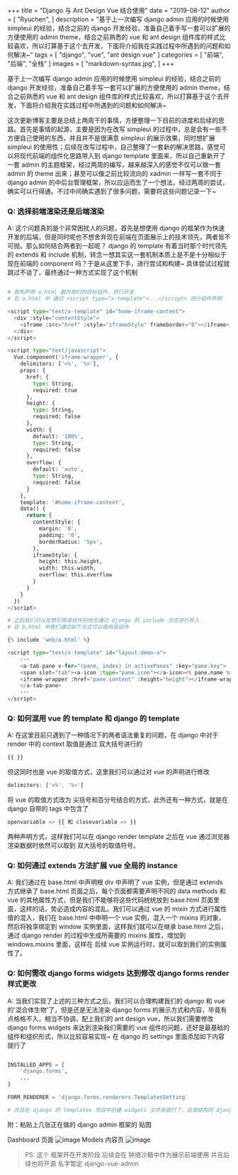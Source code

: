 +++
title = "Django 与 Ant Design Vue 结合使用"
date = "2019-08-12"
author = [
    "Ryuchen",
]
description = "基于上一次编写 django admin 应用的时候使用 simpleui 的经验，结合之前的 django 开发经验，准备自己着手写一套可以扩展的方便使用的 admin theme，结合之前熟悉的 vue 和 ant design 组件库的样式比较喜欢，所以打算基于这个去开发，下面将介绍我在实践过程中所遇到的问题和如何解决~"
tags = [
    "django",
    "vue",
    "ant design vue"
]
categories = [
    "前端",
    "后端",
    "全栈"
]
images = [
    "markdown-syntax.jpg",
]
+++

基于上一次编写 django admin 应用的时候使用 simpleui 的经验，结合之前的 django 开发经验，准备自己着手写一套可以扩展的方便使用的 admin theme，结合之前熟悉的 vue 和 ant design 组件库的样式比较喜欢，所以打算基于这个去开发，下面将介绍我在实践过程中所遇到的问题和如何解决~
<!--more-->

这次更新博客主要是总结上两周干的事情，方便整理一下目前的进度和后续的思路。首先是事情的起源，主要是因为在改写 simpleui 的过程中，总是会有一些不方便自己使用的东西，并且并不是很满意 simpleui 的展示效果，同时想扩展 simpleui 的使用性；后续在改写过程中，自己整理了一套新的解决思路，感觉可以将现代前端的组件化思路带入到 django template 里面来，所以自己重新开了一套 admin 的主题框架，经过两周的编写，越来越深入的感觉不仅可以做一套 admin 的 theme 出来；甚至可以像之前比较流向的 xadmin 一样写一套不同于 django admin 的中后台管理框架，所以应运而生了一个想法，经过两周的尝试，确实可以行得通。不过中间确实遇到了很多问题，需要将这些问题记录一下~

### Q: 选择前端渲染还是后端渲染

A: 这个问题真的是个非常困扰人的问题，首先是想使用 django 的框架作为快速开发的后端，但是同时呢也不想舍弃现在前端在页面展示上的技术领先，两者皆不可抛。那么如何结合两者到一起呢？ django 的 template 有着当时那个时代领先的 extends 和 include 机制，转念一想其实这一套机制本质上是不是十分相似于现在前端的 component 吗？于是从这里下手，进行尝试和构建~ 具体尝试过程就跳过不谈了，最终通过一种方式实现了这个机制

``` python

# 首先声明 a.html 最为我们的目标组件，进行开发
# 在 a.html 中 通过 <script type="x-template">...</script> 进行组件声明

<script type="text/x-template" id="home-iframe-content">
  <div :style="contentStyle">
    <iframe :src="href" :style="iframeStyle" frameborder="0"></iframe>
  </div>
</script>

<script type="text/javascript">
  Vue.component('iframe-wrapper', {
    delimiters: ['<%', '%>'],
    props: {
      href: {
        type: String,
        required: true
      },
      height: {
        type: String,
        required: false
      },
      width: {
        default: '100%',
        type: String,
        required: false
      },
      overflow: {
        default: 'auto',
        type: String,
        required: false
      }
    },
    template: '#home-iframe-content',
    data() {
      return {
        contentStyle: {
          margin: '0',
          padding: '0',
          borderRadius: '5px',
        },
        iframeStyle: {
          height: this.height,
          width: this.width,
          overflow: this.overflow
        }
      }
    }
  })
</script>

# 之后我们可以在想引用该组件的地方通过 django 的 include 方式进行导入
# 在 b.html 中我们通过如下方式可以使用该组件

{% include 'web/a.html' %}

<script type="text/x-template" id="layout-demo-a">
    ···
    <a-tab-pane v-for="(pane, index) in activePanes" :key="pane.key">
    <span slot="tab"><a-icon :type="pane.icon"></a-icon><% pane.name %></span>
    <iframe-wrapper :href="pane.content" :height="height"></iframe-wrapper>
    </a-tab-pane>
    ···
</script>
```

### Q: 如何混用 vue 的 template 和 django 的 template

A: 在这里目前只遇到了一种情况下的两者语法重复的问题，在 django 中对于 render 中的 context 取值是通过 双大括号进行的

``` javascript
{{ }}
```

但这同时也是 vue 的取值方式，这里我们可以通过对 vue 的声明进行修改

``` javascript
delimiters: ['<%', '%>']
```

将 vue 的取值方式改为 尖括号和百分号结合的方式，此外还有一种方式，就是在 django 自带的 tags 中包含了

``` python
openvariable => {{ 和 closevariable => }}
```

两种声明方式，这样我们可以在 django render template 之后在 vue 通过浏览器渲染数据时依然可以取到 双大括号的取值符号。

### Q: 如何通过 extends 方法扩展 vue 全局的 instance

A: 我们通过在 base.html 中声明根 div 中声明了 vue 实例，但是通过 extends 方式继承了 base.html 页面之后，每个页面都需要声明不同的 data methods 和 vue 的其他属性方式，但是我们不能够将这些代码统统放到 base.html 页面里面，这样的话，势必造成内容的混乱。我们可以通过 vue 的 mixin 方式进行属性值的混入，我们在 base.html 中申明一个 vue 实例，混入一个 mixins 的对象，然后将独享绑定到 window 实例里面，这样我们就可以在继承 base.html 之后，通过 django render 的过程中生成所需要的 mixins 属性，增加到 windows.mixins 里面，这样在 后续 vue 实例运行时，就可以取到我们的实例属性了。

### Q: 如何需改 django forms widgets 达到修改 django forms render 样式更改

A: 当我们实现了上述的三种方式之后，我们可以合理构建我们的 django 和 vue 的'混合体生物'了，但是还是无法渲染 django forms 的展示方式和内容，毕竟有点格格不入，相当不协调，配上我们的 ant design vue，所以我们需要修改 django forms widgets 来达到渲染我们需要的 vue 组件的问题，还好是最基础的组件和组织形式，所以比较容易实现~ 在 django 的 settings 里面添加如下内容就行了

```python

INSTALLED_APPS = [
    'django.forms',
    ...
]

FORM_RENDERER = 'django.forms.renderers.TemplatesSetting'

# 并且在 django 的 templates 项目中创建 widgets 文件夹就行了，目录结构同 django forms 的
```

附：粘贴上几张正在做的 django admin 框架的 贴图

Dashboard 页面
![image](images/15656168731341.jpg)
Models 内容页
![image](media/15656168890525.jpg)

> PS: 这个 框架开在开发阶段 后续会在 钟馗沙箱中作为展示前端使用 并且后续也将开源 名字暂定 django-vue-admin
